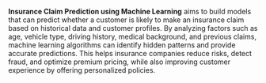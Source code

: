 **Insurance Claim Prediction using Machine Learning** aims to build models that can predict whether a customer is likely to make an insurance claim based on historical data and customer profiles. By analyzing factors such as age, vehicle type, driving history, medical background, and previous claims, machine learning algorithms can identify hidden patterns and provide accurate predictions. This helps insurance companies reduce risks, detect fraud, and optimize premium pricing, while also improving customer experience by offering personalized policies.

